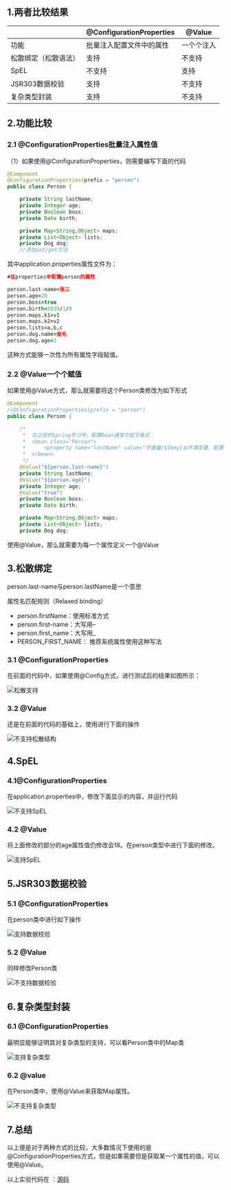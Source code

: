 ## 1.两者比较结果

|                      | @ConfigurationProperties | @Value     |
| -------------------- | ------------------------ | ---------- |
| 功能                 | 批量注入配置文件中的属性 | 一个个注入 |
| 松散绑定（松散语法） | 支持                     | 不支持     |
| SpEL                 | 不支持                   | 支持       |
| JSR303数据校验       | 支持                     | 不支持     |
| 复杂类型封装         | 支持                     | 不支持     |

## 2.功能比较

### 2.1 @ConfigurationProperties批量注入属性值

（1）如果使用@ConfigurationProperties，则需要编写下面的代码

```java
@Component
@ConfigurationProperties(prefix = "person")
public class Person {

    private String lastName;
    private Integer age;
    private Boolean boss;
    private Date birth;

    private Map<String,Object> maps;
    private List<Object> lists;
    private Dog dog;
    //添加set/get方法
```

其中application.properties属性文件为：

```pro
#在properties中配置person的属性

person.last-name=张三
person.age=20
person.boss=true
person.birth=2019/1/9
person.maps.k1=v1
person.maps.k2=v2
person.lists=a,b,c
person.dog.name=金毛
person.dog.age=3
```

这种方式能够一次性为所有属性字段赋值。

### 2.2 @Value一个个赋值

如果使用@Value方式，那么就需要将这个Person类修改为如下形式

```java
@Component
//@ConfigurationProperties(prefix = "person")
public class Person {

    /*
     *  在之前的spring学习中，配置bean通常为如下格式：
     *  <bean class="Person">
     *      <property name="lastName" value="字面量/${key}从环境变量、配置文件中获取值/#{SpEL}"></property>
     *  </bean>
     */
    @Value("${person.last-name}")
    private String lastName;
    @Value("${person.age}")
    private Integer age;
    @Value("true")
    private Boolean boss;
    private Date birth;

    private Map<String,Object> maps;
    private List<Object> lists;
    private Dog dog;
```

使用@Value，那么就需要为每一个属性定义一个@Value

## 3.松散绑定

person.last-name与person.lastName是一个意思

属性名匹配规则（Relaxed binding）

- person.firstName：使用标准方式
- person.first-name：大写用–
- person.first_name：大写用_
- PERSON_FIRST_NAME： 推荐系统属性使用这种写法 

### 3.1 @ConfigurationProperties

在前面的代码中，如果使用@Config方式，进行测试后的结果如图所示：

![松散支持](images\搜狗截图20190109155105.png)

### 3.2 @Value

还是在前面的代码的基础上，使用进行下面的操作

![不支持松散结构](images\搜狗截图20190109155746.png)

## 4.SpEL

### 4.1@ConfigurationProperties

 在application.properties中，修改下面显示的内容，并运行代码

![不支持SpEL](images\搜狗截图20190109161003.png)

### 4.2 @Value

将上面修改的部分的age属性值仍修改会18。在person类型中进行下面的修改。

![支持SpEL](images/搜狗截图20190109161642.png)



## 5.JSR303数据校验

### 5.1 @ConfigurationProperties

在person类中进行如下操作

![支持数据校验](images\搜狗截图20190109162403.png)

### 5.2 @Value

同样修改Person类

![不支持数据校验](images\搜狗截图20190109162908.png)

## 6.复杂类型封装

### 6.1 @ConfigurationProperties

最明显能够证明其对复杂类型的支持，可以看Person类中的Map类

![支持复杂类型](images\搜狗截图20190109164332.png)

### 6.2 @value

在Person类中，使用@Value来获取Map属性。

![不支持复杂类型](images\搜狗截图20190109163705.png)



## 7.总结

以上便是对于两种方式的比较，大多数情况下使用的是@ConfigurationProperties方式，但是如果需要但是获取某一个属性的值，可以使用@Value。

以上实验代码在 ：[源码](https://github.com/xfljm/springboot01)